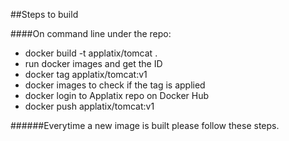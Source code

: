 
##Steps to build

####On command line under the repo:

* docker build -t applatix/tomcat .
* run docker images and get the ID
* docker tag <ID> applatix/tomcat:v1
* docker images to check if the tag is applied
* docker login to Applatix repo on Docker Hub
* docker push applatix/tomcat:v1

######Everytime a new image is built please follow these steps. 
